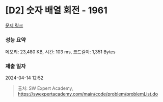 # [D2] 숫자 배열 회전 - 1961 

[문제 링크](https://swexpertacademy.com/main/code/problem/problemDetail.do?contestProbId=AV5Pq-OKAVYDFAUq) 

### 성능 요약

메모리: 23,480 KB, 시간: 103 ms, 코드길이: 1,351 Bytes

### 제출 일자

2024-04-14 12:52



> 출처: SW Expert Academy, https://swexpertacademy.com/main/code/problem/problemList.do